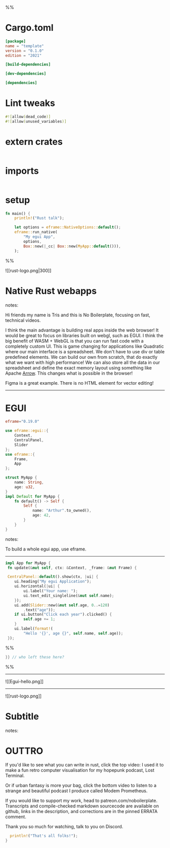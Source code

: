%%
<style>
:root {--r-code-font: "FiraCode Nerd Font";}
</style>

# Cargo.toml 
```toml
[package]
name = "template"
version = "0.1.0"
edition = "2021"

[build-dependencies]

[dev-dependencies]

[dependencies]
```

# Lint tweaks
```rust
#![allow(dead_code)]
#![allow(unused_variables)]
```

# extern crates

```rust

```

# imports
```rust
```

# setup

```rust
fn main() {
	println!("Rust talk");

    let options = eframe::NativeOptions::default();
    eframe::run_native(
        "My egui App",
        options,
        Box::new(|_cc| Box::new(MyApp::default())),
    );

```
%%

![[rust-logo.png|300]]

# Native Rust webapps

notes:

Hi friends my name is Tris and this is No Boilerplate, focusing on fast, technical videos.

I think the main advantage is building real apps inside the web browser! It would be great to focus on libraries built on webgl, such as EGUI. I think the big benefit of WASM + WebGL is that you can run fast code with a completely custom UI. This is game changing for applications like Quadratic where our main interface is a spreadsheet. We don't have to use div or table predefined elements. We can build our own from scratch, that do exactly what we want with high performance! We can also store all the data in our spreadsheet and define the exact memory layout using something like Apache [Arrow](https://streaklinks.com/BO6n8e-VlQ3KmGfAPgGckNrF/https%3A%2F%2Fgithub.com%2Fjorgecarleitao%2Farrow2). This changes what is possible in the browser!  
  
  
Figma is a great example. There is no HTML element for vector editing!

---

# EGUI

```toml
eframe="0.19.0"
```

```rust
use eframe::egui::{
	Context,
	CentralPanel,
	Slider
};
use eframe::{
	Frame,
	App
};

struct MyApp {
    name: String,
    age: u32,
}
impl Default for MyApp {
    fn default() -> Self {
        Self {
            name: "Arthur".to_owned(),
            age: 42,
        }
    }
}
```

notes:

To build a whole egui app, use eframe.

---

```rust
impl App for MyApp {
 fn update(&mut self, ctx: &Context, _frame: &mut Frame) {
```
```rust
 CentralPanel::default().show(ctx, |ui| {
	ui.heading("My egui Application");
	ui.horizontal(|ui| {
		ui.label("Your name: ");
		ui.text_edit_singleline(&mut self.name);
	});
	ui.add(Slider::new(&mut self.age, 0..=120)
		.text("age"));
	if ui.button("Click each year").clicked() {
		self.age += 1;
	}
	ui.label(format!(
		"Hello '{}', age {}", self.name, self.age));
 });
```

%%
```rust
}} // who left these here?
```
%%

---

![[Egui-hello.png]]

---


![[rust-logo.png]]

# Subtitle 


notes:

# OUTTRO

If you'd like to see what you can write in rust, click the top video: I used it to make a fun retro computer visualisation for my hopepunk podcast, Lost Terminal.

Or if urban fantasy is more your bag, click the bottom video to listen to a strange and beautiful podcast I produce called Modem Prometheus.

If you would like to support my work, head to patreon.com/noboilerplate.
Transcripts and compile-checked markdown sourcecode are available on github, links in the description, and corrections are in the pinned ERRATA comment.

Thank you so much for watching, talk to you on Discord.

```rust
  println!("That's all folks!");
} 
```